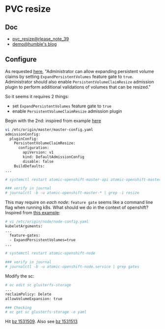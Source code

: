 # PVC resize

## Doc

* [pvc_resize@rlease_note_39](https://docs.openshift.com/container-platform/3.9/release_notes/ocp_3_9_release_notes.html#ocp-39-pv-resize)
* [demo@humble's blog](https://www.humblec.com/glusterfs-dynamic-provisioner-online-resizing-of-glusterfs-pvs-in-kubernetes-v-1-8/)

## Configure

As requested [here](https://kubernetes.io/docs/concepts/storage/persistent-volumes/#expanding-persistent-volumes-claims),
"Administrator can allow expanding persistent volume claims by setting `ExpandPersistentVolumes` feature gate to `true`.
Administrator should also enable `PersistentVolumeClaimResize` admission plugin to perform additional validations of volumes that can be resized."

So it seems it requires 2 things:

* set `ExpandPersistentVolumes` feature gate to `true`
* enable `PersistentVolumeClaimResize` admission plugin

Begin with the 2nd: inspired from example [here](https://docs.openshift.com/container-platform/3.9/architecture/additional_concepts/admission_controllers.html#admission-controllers-general-admission-rules)

```sh
vi /etc/origin/master/master-config.yaml
admissionConfig:
  pluginConfig:
    PersistentVolumeClaimResize:
      configuration:
        apiVersion: v1
        kind: DefaultAdmissionConfig
        disable: false
    BuildDefaults:
...

# systemctl restart atomic-openshift-master-api atomic-openshift-master-controllers

### verify in journal
# journalctl -b -u atomic-openshift-master-* | grep -i resize
```

This may require on _each node_:
`feature gate` seems like a command line flag when running k8s. What should we do in the
context of openshift? Inspired from [this example](https://blog.openshift.com/how-to-use-gpus-in-openshift-3-6-still-alpha/):

```sh
# vi /etc/origin/node/node-config.yaml
kubeletArguments:
...
  feature-gates:
  - ExpandPersistentVolumes=true
...

# systemctl restart atomic-openshift-node

### verify in journal
# journalctl -b -u atomic-openshift-node.service | grep gates
```

Modify the sc:

```sh
# oc edit sc glusterfs-storage
...
reclaimPolicy: Delete
allowVolumeExpansion: true

### Checking
# oc get sc glusterfs-storage -o yaml
```

Hit [bz 1531509](https://bugzilla.redhat.com/show_bug.cgi?id=1531509). Also see [bz 1531513](https://bugzilla.redhat.com/show_bug.cgi?id=1531513)
